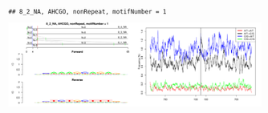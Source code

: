 

```
## 8_2_NA, AHCGO, nonRepeat, motifNumber = 1
```

![plot of chunk motifPValues](figure/motifPValues-1.png) 
  
